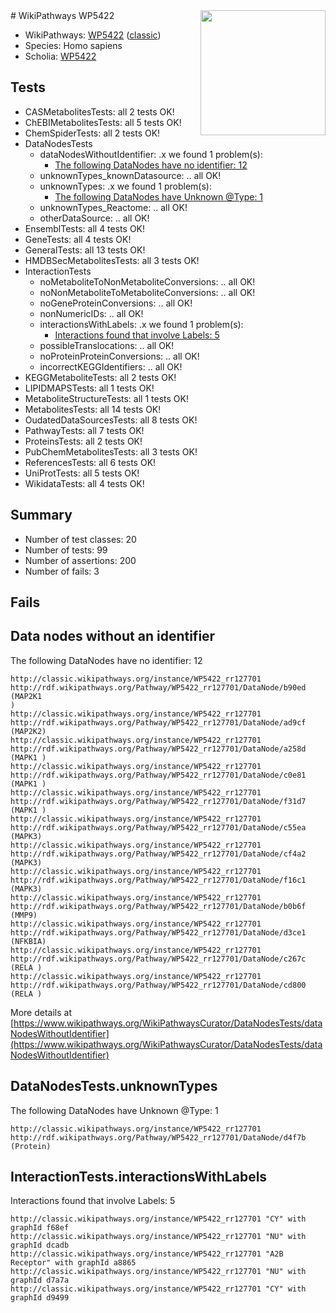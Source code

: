<img style="float: right; width: 200px" src="https://upload.wikimedia.org/wikipedia/commons/thumb/8/83/Wplogo_with_text_500.png/640px-Wplogo_with_text_500.png" />
# WikiPathways WP5422

* WikiPathways: [WP5422](https://wikipathways.org/pathways/WP5422) ([classic](https://classic.wikipathways.org/instance/WP5422))
* Species: Homo sapiens
* Scholia: [WP5422](https://scholia.toolforge.org/wikipathways/WP5422)
## Tests
* CASMetabolitesTests: all 2 tests OK!
* ChEBIMetabolitesTests: all 5 tests OK!
* ChemSpiderTests: all 2 tests OK!
* DataNodesTests
    * dataNodesWithoutIdentifier: .x we found 1 problem(s):
        * [The following DataNodes have no identifier: 12](#8792c492)
    * unknownTypes_knownDatasource: .. all OK!
    * unknownTypes: .x we found 1 problem(s):
        * [The following DataNodes have Unknown @Type: 1](#839973df)
    * unknownTypes_Reactome: .. all OK!
    * otherDataSource: .. all OK!
* EnsemblTests: all 4 tests OK!
* GeneTests: all 4 tests OK!
* GeneralTests: all 13 tests OK!
* HMDBSecMetabolitesTests: all 3 tests OK!
* InteractionTests
    * noMetaboliteToNonMetaboliteConversions: .. all OK!
    * noNonMetaboliteToMetaboliteConversions: .. all OK!
    * noGeneProteinConversions: .. all OK!
    * nonNumericIDs: .. all OK!
    * interactionsWithLabels: .x we found 1 problem(s):
        * [Interactions found that involve Labels: 5](#630d267c)
    * possibleTranslocations: .. all OK!
    * noProteinProteinConversions: .. all OK!
    * incorrectKEGGIdentifiers: .. all OK!
* KEGGMetaboliteTests: all 2 tests OK!
* LIPIDMAPSTests: all 1 tests OK!
* MetaboliteStructureTests: all 1 tests OK!
* MetabolitesTests: all 14 tests OK!
* OudatedDataSourcesTests: all 8 tests OK!
* PathwayTests: all 7 tests OK!
* ProteinsTests: all 2 tests OK!
* PubChemMetabolitesTests: all 3 tests OK!
* ReferencesTests: all 6 tests OK!
* UniProtTests: all 5 tests OK!
* WikidataTests: all 4 tests OK!


## Summary

* Number of test classes: 20
* Number of tests: 99
* Number of assertions: 200
* Number of fails: 3

## Fails

<a name="8792c492" />

## Data nodes without an identifier

The following DataNodes have no identifier: 12
```
http://classic.wikipathways.org/instance/WP5422_rr127701 http://rdf.wikipathways.org/Pathway/WP5422_rr127701/DataNode/b90ed (MAP2K1 
)
http://classic.wikipathways.org/instance/WP5422_rr127701 http://rdf.wikipathways.org/Pathway/WP5422_rr127701/DataNode/ad9cf (MAP2K2)
http://classic.wikipathways.org/instance/WP5422_rr127701 http://rdf.wikipathways.org/Pathway/WP5422_rr127701/DataNode/a258d (MAPK1 )
http://classic.wikipathways.org/instance/WP5422_rr127701 http://rdf.wikipathways.org/Pathway/WP5422_rr127701/DataNode/c0e81 (MAPK1 )
http://classic.wikipathways.org/instance/WP5422_rr127701 http://rdf.wikipathways.org/Pathway/WP5422_rr127701/DataNode/f31d7 (MAPK1 )
http://classic.wikipathways.org/instance/WP5422_rr127701 http://rdf.wikipathways.org/Pathway/WP5422_rr127701/DataNode/c55ea (MAPK3)
http://classic.wikipathways.org/instance/WP5422_rr127701 http://rdf.wikipathways.org/Pathway/WP5422_rr127701/DataNode/cf4a2 (MAPK3)
http://classic.wikipathways.org/instance/WP5422_rr127701 http://rdf.wikipathways.org/Pathway/WP5422_rr127701/DataNode/f16c1 (MAPK3)
http://classic.wikipathways.org/instance/WP5422_rr127701 http://rdf.wikipathways.org/Pathway/WP5422_rr127701/DataNode/b0b6f (MMP9)
http://classic.wikipathways.org/instance/WP5422_rr127701 http://rdf.wikipathways.org/Pathway/WP5422_rr127701/DataNode/d3ce1 (NFKBIA)
http://classic.wikipathways.org/instance/WP5422_rr127701 http://rdf.wikipathways.org/Pathway/WP5422_rr127701/DataNode/c267c (RELA )
http://classic.wikipathways.org/instance/WP5422_rr127701 http://rdf.wikipathways.org/Pathway/WP5422_rr127701/DataNode/cd800 (RELA )
```

More details at [https://www.wikipathways.org/WikiPathwaysCurator/DataNodesTests/dataNodesWithoutIdentifier](https://www.wikipathways.org/WikiPathwaysCurator/DataNodesTests/dataNodesWithoutIdentifier)

<a name="839973df" />

## DataNodesTests.unknownTypes

The following DataNodes have Unknown @Type: 1
```
http://classic.wikipathways.org/instance/WP5422_rr127701 http://rdf.wikipathways.org/Pathway/WP5422_rr127701/DataNode/d4f7b (Protein)
```

<a name="630d267c" />

## InteractionTests.interactionsWithLabels

Interactions found that involve Labels: 5
```
http://classic.wikipathways.org/instance/WP5422_rr127701 "CY" with graphId f68ef
http://classic.wikipathways.org/instance/WP5422_rr127701 "NU" with graphId dcadb
http://classic.wikipathways.org/instance/WP5422_rr127701 "A2B Receptor" with graphId a8865
http://classic.wikipathways.org/instance/WP5422_rr127701 "NU" with graphId d7a7a
http://classic.wikipathways.org/instance/WP5422_rr127701 "CY" with graphId d9499
```

